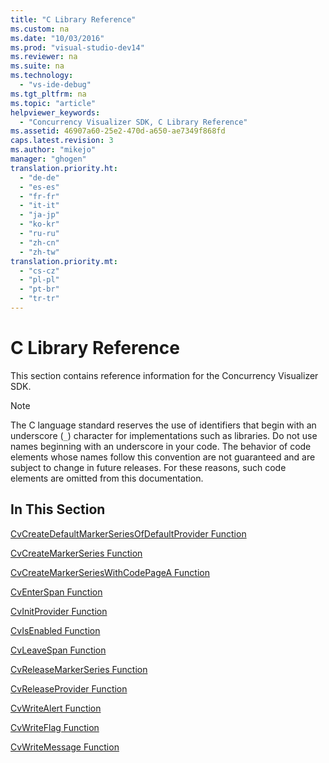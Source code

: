 ```yaml
---
title: "C Library Reference"
ms.custom: na
ms.date: "10/03/2016"
ms.prod: "visual-studio-dev14"
ms.reviewer: na
ms.suite: na
ms.technology: 
  - "vs-ide-debug"
ms.tgt_pltfrm: na
ms.topic: "article"
helpviewer_keywords: 
  - "Concurrency Visualizer SDK, C Library Reference"
ms.assetid: 46907a60-25e2-470d-a650-ae7349f868fd
caps.latest.revision: 3
ms.author: "mikejo"
manager: "ghogen"
translation.priority.ht: 
  - "de-de"
  - "es-es"
  - "fr-fr"
  - "it-it"
  - "ja-jp"
  - "ko-kr"
  - "ru-ru"
  - "zh-cn"
  - "zh-tw"
translation.priority.mt: 
  - "cs-cz"
  - "pl-pl"
  - "pt-br"
  - "tr-tr"
---
```

# C Library Reference
This section contains reference information for the Concurrency Visualizer SDK.  
  
> [!NOTE]
>  The C language standard reserves the use of identifiers that begin with an underscore (`_`) character for implementations such as libraries. Do not use names beginning with an underscore in your code. The behavior of code elements whose names follow this convention are not guaranteed and are subject to change in future releases. For these reasons, such code elements are omitted from this documentation.  
  
## In This Section  
 [CvCreateDefaultMarkerSeriesOfDefaultProvider Function](../VS_IDE/cvcreatedefaultmarkerseriesofdefaultprovider-function.md)  
  
 [CvCreateMarkerSeries Function](../VS_IDE/cvcreatemarkerseries-function.md)  
  
 [CvCreateMarkerSeriesWithCodePageA Function](../VS_IDE/cvcreatemarkerserieswithcodepagea-function.md)  
  
 [CvEnterSpan Function](../VS_IDE/cventerspan-function.md)  
  
 [CvInitProvider Function](../VS_IDE/cvinitprovider-function.md)  
  
 [CvIsEnabled Function](../VS_IDE/cvisenabled-function.md)  
  
 [CvLeaveSpan Function](../VS_IDE/cvleavespan-function.md)  
  
 [CvReleaseMarkerSeries Function](../VS_IDE/cvreleasemarkerseries-function.md)  
  
 [CvReleaseProvider Function](../VS_IDE/cvreleaseprovider-function.md)  
  
 [CvWriteAlert Function](../VS_IDE/cvwritealert-function.md)  
  
 [CvWriteFlag Function](../VS_IDE/cvwriteflag-function.md)  
  
 [CvWriteMessage Function](../VS_IDE/cvwritemessage-function.md)